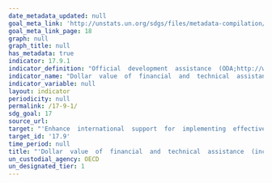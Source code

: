 ```yaml
---
date_metadata_updated: null
goal_meta_link: 'http://unstats.un.org/sdgs/files/metadata-compilation/Metadata-Goal-17.pdf'
goal_meta_link_page: 18
graph: null
graph_title: null
has_metadata: true
indicator: 17.9.1
indicator_definition: "Official  development  assistance  (ODA;http://www.oecd.org/dac/dac-glossary.htm#ODA)  to  countries  on  the  DAC  List  of  ODA  Recipients  (http://www.oecd.org/dac/dac-glossary.htm#DAC_List)  in  the  following  subsectors  as  explained  in  the  list  of  Creditor  Reporting  System  purpose  codes  available  here,  http://www.oecd.org/dac/stats/purposecodessectorclassification.htm:  \t11110  Education  policy  and  administrative  management  \t12110  Health  policy  and  administrative  management  \t13010  Population  policy  and  administrative  management  \t14010  Water  sector  policy  and  administrative  management  \t15110  Public  sector  policy  and  administrative  management  \t15210  Security  system  management  and  reform  \t16020  Employment  policy  and  administrative  management  \t16030  Housing  policy  and  administrative  management  \t21010  Transport  policy  and  administrative  management  \t22010  Communications  policy  and  administrative  management  \t23110  Energy  policy  and  administrative  management  \t24010  Financial  policy  and  administrative  management  \t31110  Agricultural  policy  and  administrative  management  \t31210  Forestry  policy  and  administrative  management  \t31310  Fishing  policy  and  administrative  management  \t32110  Industrial  policy  and  administrative  management  \t32210  Mineral/mining  policy  and  administrative  management  \t32310  Construction  policy  and  administrative  management  \t33110  Trade  policy  and  administrative  management  \t33210  Tourism  policy  and  administrative  management  \t41010  Environmental  policy  and  administrative  management"
indicator_name: "Dollar  value  of  financial  and  technical  assistance  (including  through  North-South,  South-South  and  triangular  cooperation)  committed  to  developing  countries"
indicator_variable: null
layout: indicator
periodicity: null
permalink: /17-9-1/
sdg_goal: 17
source_url: 
target: "'Enhance  international  support  for  implementing  effective  and  targeted  capacity-building  in  developing  countries  to  support  national  plans  to  implement  all  the  Sustainable  Development  Goals,  including  through  North-South,  South-South  and  triangular  cooperation.'"
target_id: '17.9'
time_period: null
title: "'Dollar  value  of  financial  and  technical  assistance  (including  through  North-South,  South-South  and  triangular  cooperation)  committed  to  developing  countries'"
un_custodial_agency: OECD
un_designated_tier: 1
---
```

